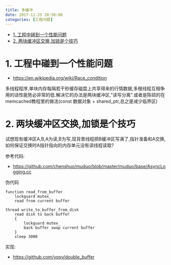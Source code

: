 ```yaml
---
title: 多缓冲
date: 2017-11-25 20:50:00
categories: [工程问题]
---
```


<!-- TOC -->

- [1. 工程中碰到一个性能问题](#1-工程中碰到一个性能问题)
- [2. 两块缓冲区交换,加锁是个技巧](#2-两块缓冲区交换加锁是个技巧)

<!-- /TOC -->

<a id="markdown-1-工程中碰到一个性能问题" name="1-工程中碰到一个性能问题"></a>
# 1. 工程中碰到一个性能问题

* https://en.wikipedia.org/wiki/Race_condition

多线程程序,单块内存每隔若干秒缓存磁盘上共享得来的行情数据,多根线程互相争用的话性能势必非常的低.解决它的办法是两块缓冲区,"读写分离".或者是陈硕的在memcached教程里的做法(const 数据对象 + shared_ptr,总之是减少临界区)



<a id="markdown-2-两块缓冲区交换加锁是个技巧" name="2-两块缓冲区交换加锁是个技巧"></a>
# 2. 两块缓冲区交换,加锁是个技巧

试想现有缓冲区A,B,A为读,B为写,现背景线程把B缓冲区写满了,指针准备和A交换,如何保证交换时A指针指向的内存单元没有读线程读取?

参考代码:
* https://github.com/chenshuo/muduo/blob/master/muduo/base/AsyncLogging.cc

伪代码
```
function read_from_buffer
    lockguard mutex_
    read from current buffer
```

```
thread write_to_buffer_from_disk
    read disk to back buffer
    {
        lockguard mutex_
        back buffer swap current buffer
    }
    sleep 3000
```

实现:
* https://github.com/yqsy/double_buffer
